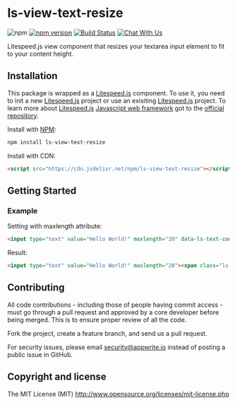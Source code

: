 # ls-view-text-resize

![npm](https://img.shields.io/npm/dt/litespeed.js.svg)
[![npm version](https://badge.fury.io/js/ls-view-text-resize.svg)](https://badge.fury.io/js/ls-view-text-resize)
[![Build Status](https://travis-ci.org/litespeed-js/ls-view-text-resize.svg?branch=master)](https://travis-ci.org/litespeed-js/ls-view-text-resize)
[![Chat With Us](https://img.shields.io/gitter/room/litespeed-js/community.svg)](https://gitter.im/litespeed-js/community?utm_source=share-link&utm_medium=link&utm_campaign=share-link)

Litespeed.js view component that resizes your textarea input element to fit to your content height.

## Installation

This package is wrapped as a [Litespeed.js](https://github.com/litespeed-js/litespeed.js) component. To use it, you need to init a new [Litespeed.js](https://github.com/litespeed-js/litespeed.js) project or use an exisiting [Litespeed.js](https://github.com/litespeed-js/litespeed.js) project. To learn more about [Litespeed.js](https://github.com/litespeed-js/litespeed.js) [Javascript web framework](https://github.com/litespeed-js/litespeed.js) got to the [official repository](https://github.com/litespeed-js/litespeed.js).

Install with [NPM](https://www.npmjs.com/):

```bash
npm install ls-view-text-resize
```

Install with CDN:
```html
<script src="https://cdn.jsdelivr.net/npm/ls-view-text-resize"></script>
```

## Getting Started

### Example

Setting with maxlength attribute:
```html
<input type="text" value="Hello World!" maxlength="20" data-ls-text-count />
```

Result:
```html
<input type="text" value="Hello World!" maxlength="20"><span class="ls-view-text-count">8 / 20</span>
```

## Contributing

All code contributions - including those of people having commit access - must go through a pull request and approved by a core developer before being merged. This is to ensure proper review of all the code.

Fork the project, create a feature branch, and send us a pull request.

For security issues, please email security@appwrite.io instead of posting a public issue in GitHub.

## Copyright and license

The MIT License (MIT) http://www.opensource.org/licenses/mit-license.php

